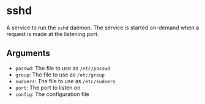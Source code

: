 sshd
======

A service to run the `sshd` daemon. The service is started on-demand
when a request is made at the listening port.

Arguments
----------

* `passwd`: The file to use as `/etc/passwd`
* `group`: The file to use as `/etc/group`
* `sudoers`: The file to use as `/etc/sudoers`
* `port`: The port to listen on
* `config`: The configuration file
